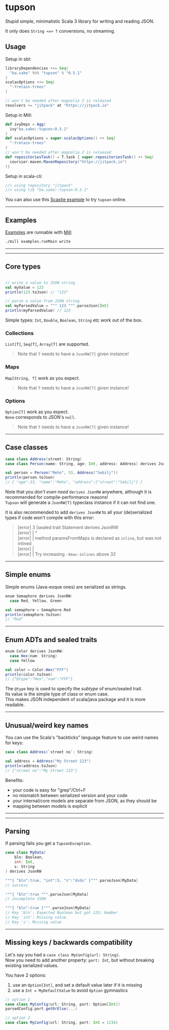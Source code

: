# tupson

Stupid simple, minimalistic Scala 3 library for writing and reading JSON.

It only does `String <=> T` conversions, no streaming.

## Usage

Setup in sbt:
```scala
libraryDependencies ++= Seq(
  "ba.sake" %%% "tupson" % "0.5.1"
)
scalacOptions ++= Seq(
  "-Yretain-trees"
)

// won't be needed after magnolia 2 is released
resolvers += "jitpack" at "https://jitpack.io"
```

Setup in Mill:
```scala
def ivyDeps = Agg(
  ivy"ba.sake::tupson:0.5.1"
)
def scalacOptions = super.scalacOptions() ++ Seq(
  "-Yretain-trees"
)
// won't be needed after magnolia 2 is released
def repositoriesTask() = T.task { super.repositoriesTask() ++ Seq(
  coursier.maven.MavenRepository("https://jitpack.io")
)}
```

Setup in scala-cli:
```scala
//> using repository "jitpack"
//> using lib "ba.sake::tupson:0.5.1"
```

You can also use this [Scastie example](https://scastie.scala-lang.org/SPzw87ArSXqiFlmjT0G9BA) to try `tupson` online.


---
## Examples

[Examples](examples/src/main/scala) are runnable with [Mill](https://com-lihaoyi.github.io/mill/mill/Intro_to_Mill.html):

```sh
./mill examples.runMain write
```

---
---
## Core types

```scala

// write a value to JSON string
val myValue = 123
println(123.toJson) // "123"

// parse a value from JSON string
val myParsedValue = """ 123 """.parseJson[Int]
println(myParsedValue) // 123
```

Simple types: `Int`, `Double`, `Boolean`, `String` etc work out of the box.

### Collections

`List[T]`, `Seq[T]`, `Array[T]` are supported.  
> Note that `T` needs to have a `JsonRW[T]` given instance!

### Maps

`Map[String, T]` work as you expect.  
> Note that `T` needs to have a `JsonRW[T]` given instance!

### Options

`Option[T]` work as you expect.  
`None` corresponds to JSON's `null`.  
> Note that `T` needs to have a `JsonRW[T]` given instance!


---
## Case classes

```scala
case class Address(street: String)
case class Person(name: String, age: Int, address: Address) derives JsonRW

val person = Person("Meho", 33, Address("Sebilj"))
println(person.toJson)
// { "age":33, "name":"Meho", "address":{"street":"Sebilj"} }
```

Note that you *don't even need* `derives JsonRW` anywhere, although it is recommended for compile-performance reasons!  
`Tupson` will generate a `JsonRW[T]` typeclass instance if it can not find one.

It is also recommended to add `derives JsonRW` to all your (de)serialized types if code won't compile with this error:
> [error]   3 |sealed trait Statement derives JsonRW  
> [error]     |                               ^  
> [error]     |    method paramsFromMaps is declared as `inline`, but was not inlined  
> [error]     |  
> [error]     |    Try increasing `-Xmax-inlines` above 32  

---
## Simple enums 

Simple enums (Java-esque ones) are serialized as strings.
```scala
enum Semaphore derives JsonRW:
  case Red, Yellow, Green

val semaphore = Semaphore.Red
println(semaphore.toJson)
// "Red"
```

---
## Enum ADTs and sealed traits

```scala
enum Color derives JsonRW:
  case Hex(num: String)
  case Yellow

val color = Color.Hex("FFF")
println(color.toJson)
// {"@type":"Hex","num":"FFF"}
```

The `@type` key is used to specify the *subtype* of enum/sealed trait.  
Its value is the simple type of class or enum case.  
This makes JSON independent of scala/java package and it is more readable.

---
## Unusual/weird key names

You can use the Scala's "backticks" language feature to use weird names for keys:

```scala
case class Address(`street no`: String)

val address = Address("My Street 123")
println(address.toJson)
// {"street no":"My Street 123"}
```

Benefits:
- your code is easy for "grep"/Ctrl+F
- no mismatch between serialized version and your code
- your internal/core models are separate from JSON, as they should be
- mapping between models is explicit

---
---
## Parsing

If parsing fails you get a `TupsonException`.

```scala
case class MyData(
    bln: Boolean,
    int: Int,
    s: String
) derives JsonRW

"""{ "bln":true, "int":5, "s":"dsds" }""".parseJson[MyData]
// success

"""{ "bln":true """.parseJson[MyData]
// incomplete JSON

"""{ "bln":true }""".parseJson[MyData]
// Key 'bln': Expected Boolean but got 123: Number
// Key 'int': Missing value
// Key 's': Missing value
```

---
## Missing keys / backwards compatibility

Let's say you had a `case class MyConfig(url: String)`.  
Now you need to add another property: `port: Int`, but without breaking existing serialized values.

You have 2 options:
1. use an `Option[Int]`, and set a default value later if it is missing
2. use a `Int = MyDefaultValue` to avoid `Option` gymnastics

```scala
// option 1
case class MyConfig(url: String, port: Option[Int])
parsedConfig.port.getOrElse(...)

// option 2
case class MyConfig(url: String, port: Int = 1234)
```










